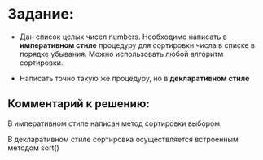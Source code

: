 # Задание:

- Дан список целых чисел numbers. Необходимо написать в **императивном стиле** процедуру для
сортировки числа в списке в порядке убывания. Можно использовать любой алгоритм сортировки.

- Написать точно такую же процедуру, но в **декларативном стиле**

## Комментарий к решению:
В императивном стиле написан метод сортировки выбором.

В декларативном стиле сортировка осуществляется встроенным методом sort()
